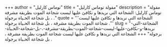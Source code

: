 +++
author = "توماس كارليل"
title = "مقولة توماس كارليل"
description = "مقولة توماس كارليل: الشجاعة التي نريدها و نكافئ عليها ليست شجاعة الموت بطريقة مشرفة ، بل شجاعة الحـياة برجولة ."
quote = '''الشجاعة التي نريدها و نكافئ عليها ليست شجاعة الموت بطريقة مشرفة ، بل شجاعة الحـياة برجولة .'''
slug = "الشجاعة-التي-نريدها-و-نكافئ-عليها-ليست-شجاعة-الموت-بطريقة-مشرفة-،-بل-شجاعة-الحـياة-برجولة"
+++
الشجاعة التي نريدها و نكافئ عليها ليست شجاعة الموت بطريقة مشرفة ، بل شجاعة الحـياة برجولة .
